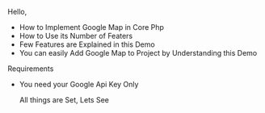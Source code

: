 Hello,

- How to Implement Google Map in Core Php
- How to Use its Number of Featers
- Few Features are Explained in this Demo
- You can easily Add Google Map to Project by Understanding this Demo

Requirements 

- You need your Google Api Key Only

  All things are Set, Lets See 